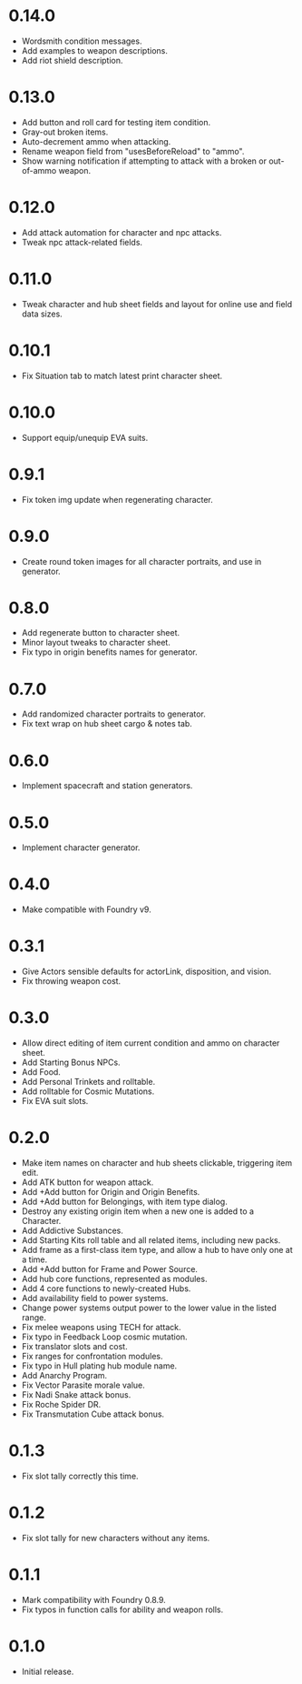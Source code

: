 # 0.14.0
- Wordsmith condition messages.
- Add examples to weapon descriptions.
- Add riot shield description.

# 0.13.0
- Add button and roll card for testing item condition.
- Gray-out broken items.
- Auto-decrement ammo when attacking.
- Rename weapon field from "usesBeforeReload" to "ammo".
- Show warning notification if attempting to attack with a broken or out-of-ammo weapon.

# 0.12.0
- Add attack automation for character and npc attacks.
- Tweak npc attack-related fields.

# 0.11.0
- Tweak character and hub sheet fields and layout for online use and field data sizes.

# 0.10.1
- Fix Situation tab to match latest print character sheet.

# 0.10.0
- Support equip/unequip EVA suits.

# 0.9.1
- Fix token img update when regenerating character.

# 0.9.0
- Create round token images for all character portraits, and use in generator.

# 0.8.0
- Add regenerate button to character sheet.
- Minor layout tweaks to character sheet.
- Fix typo in origin benefits names for generator.

# 0.7.0 
- Add randomized character portraits to generator.
- Fix text wrap on hub sheet cargo & notes tab.

# 0.6.0
- Implement spacecraft and station generators.

# 0.5.0
- Implement character generator.

# 0.4.0
- Make compatible with Foundry v9.

# 0.3.1
- Give Actors sensible defaults for actorLink, disposition, and vision.
- Fix throwing weapon cost.

# 0.3.0
- Allow direct editing of item current condition and ammo on character sheet.
- Add Starting Bonus NPCs.
- Add Food.
- Add Personal Trinkets and rolltable.
- Add rolltable for Cosmic Mutations.
- Fix EVA suit slots.

# 0.2.0
- Make item names on character and hub sheets clickable, triggering item edit.
- Add ATK button for weapon attack.
- Add +Add button for Origin and Origin Benefits.
- Add +Add button for Belongings, with item type dialog.
- Destroy any existing origin item when a new one is added to a Character.
- Add Addictive Substances.
- Add Starting Kits roll table and all related items, including new packs.
- Add frame as a first-class item type, and allow a hub to have only one at a time.
- Add +Add button for Frame and Power Source.
- Add hub core functions, represented as modules.
- Add 4 core functions to newly-created Hubs.
- Add availability field to power systems.
- Change power systems output power to the lower value in the listed range.
- Fix melee weapons using TECH for attack.
- Fix typo in Feedback Loop cosmic mutation.
- Fix translator slots and cost.
- Fix ranges for confrontation modules.
- Fix typo in Hull plating hub module name.
- Add Anarchy Program.
- Fix Vector Parasite morale value.
- Fix Nadi Snake attack bonus.
- Fix Roche Spider DR.
- Fix Transmutation Cube attack bonus.

# 0.1.3
- Fix slot tally correctly this time.

# 0.1.2
- Fix slot tally for new characters without any items.

# 0.1.1
- Mark compatibility with Foundry 0.8.9.
- Fix typos in function calls for ability and weapon rolls. 

# 0.1.0
- Initial release.
